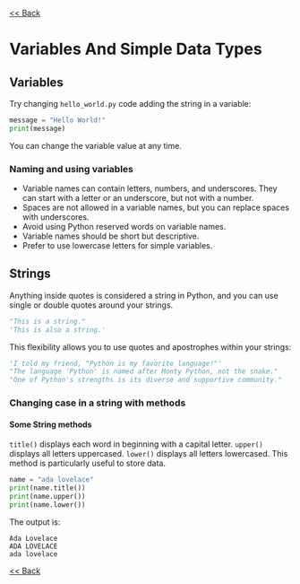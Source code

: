 [<< Back](README.md)

# Variables And Simple Data Types

## Variables

Try changing `hello_world.py` code adding the string in a variable:

```python
message = "Hello World!"
print(message)
```

You can change the variable value at any time.

### Naming and using variables

* Variable names can contain letters, numbers, and underscores. They can start with a letter or an underscore, but not with a number.
* Spaces are not allowed in a variable names, but you can replace spaces with underscores.
* Avoid using Python reserved words on variable names.
* Variable names should be short but descriptive.
* Prefer to use lowercase letters for simple variables.

## Strings

Anything inside quotes is considered a string in Python, and you can use single or double quotes around your strings.

```python
"This is a string."
'This is also a string.'
```

This flexibility allows you to use quotes and apostrophes within your strings:

```python
'I told my friend, "Python is my favorite language!"'
"The language 'Python' is named after Monty Python, not the snake."
"One of Python's strengths is its diverse and supportive community."
```

### Changing case in a string with methods

#### Some String methods

`title()` displays each word in beginning with a capital letter.
`upper()` displays all letters uppercased.
`lower()` displays all letters lowercased. This method is particularly useful to store data.

```python
name = "ada lovelace"
print(name.title())
print(name.upper())
print(name.lower())
```

The output is:
```
Ada Lovelace
ADA LOVELACE
ada lovelace
```


[<< Back](README.md)
